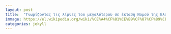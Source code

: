```yaml
---
layout: post
title:  "Γνωρίζοντας τις λίμνες του μεγαλύτερου σε έκταση Νομού της Ελλάδος"
immage: https://el.wikipedia.org/wiki/%CE%A4%CF%81%CE%B9%CF%87%CF%89%CE%BD%CE%AF%CE%B4%CE%B1#/media/%CE%91%CF%81%CF%87%CE%B5%CE%AF%CE%BF:WP_20140207_16_45_27_Panorama.jpg
categories: jekyll
---
```

